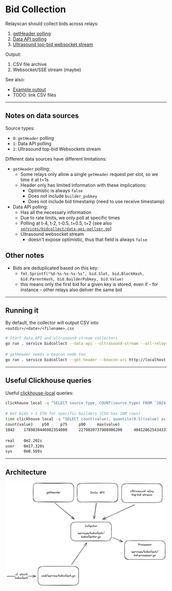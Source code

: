 # Bid Collection

Relayscan should collect bids across relays:

1. [getHeader polling](https://ethereum.github.io/builder-specs/#/Builder/getHeader)
2. [Data API polling](https://flashbots.github.io/relay-specs/#/Data/getReceivedBids)
3. [Ultrasound top-bid websocket stream](https://github.com/ultrasoundmoney/docs/blob/main/top-bid-websocket.md)

Output:

1. CSV file archive
2. Websocket/SSE stream (maybe)

See also:

- [Example output](https://gist.github.com/metachris/061c0443afb8b8d07eed477a848fa395)
- TODO: link CSV files

---

## Notes on data sources

Source types:
- `0`: `getHeader` polling
- `1`: Data API polling
- `2`: Ultrasound top-bid Websockets stream

Different data sources have different limitations:

- `getHeader` polling:
  - Some relays only allow a single `getHeader` request per slot, so we time it at t=1s
  - Header only has limited information with these implications:
    - Optimistic is always `false`
    - Does not include `builder_pubkey`
    - Does not include bid timestamp (need to use receive timestamp)
- Data API polling:
    - Has all the necessary information
    - Due to rate limits, we only poll at specific times
    - Polling at t-4, t-2, t-0.5, t+0.5, t+2 (see also [`services/bidcollect/data-api-pollser.go`](services/bidcollect/data-api-poller.go#64-69))
  - Ultrasound websocket stream
    - doesn't expose optimistic, thus that field is always `false`

## Other notes

- Bids are deduplicated based on this key:
  - `fmt.Sprintf("%d-%s-%s-%s-%s", bid.Slot, bid.BlockHash, bid.ParentHash, bid.BuilderPubkey, bid.Value)`
  - this means only the first bid for a given key is stored, even if - for instance - other relays also deliver the same bid

---

## Running it

By default, the collector will output CSV into `<outdir>/<date>/<filename>.csv`

```bash
# Start data API and ultrasound stream collectors
go run . service bidcollect --data-api --ultrasound-stream --all-relays

# getHeader needs a beacon node too
go run . service bidcollect --get-header --beacon-uri http://localhost:3500 --all-relays
```

---

## Useful Clickhouse queries

Useful [clickhouse-local](https://clickhouse.com/docs/en/operations/utilities/clickhouse-local) queries:

```bash
clickhouse local -q "SELECT source_type, COUNT(source_type) FROM '2024-06-02_top-00.tsv' GROUP BY source_type ORDER BY source_type;"

# Get bids > 1 ETH for specific builders (CSV has 10M rows)
time clickhouse local -q "SELECT count(value), quantile(0.5)(value) as p50, quantile(0.75)(value) as p75, quantile(0.9)(value) as p90, max(value) FROM '2024-06-05_all.csv' WHERE value > 1000000000000000000 AND builder_pubkey IN ('0xa01a00479f1fa442a8ebadb352be69091d07b0c0a733fae9166dae1b83179e326a968717da175c7363cd5a13e8580e8d', '0xa02a0054ea4ba422c88baccfdb1f43b2c805f01d1475335ea6647f69032da847a41c0e23796c6bed39b0ee11ab9772c6', '0xa03a000b0e3d1dc008f6075a1b1af24e6890bd674c26235ce95ac06e86f2bd3ccf4391df461b9e5d3ca654ef6b9e1ceb') FORMAT TabSeparatedWithNames;"
count(value)    p50     p75     p90     max(value)
1842    1789830446982354000     2279820737908906200     4041286254343376400     8216794401676997763

real    0m2.202s
user    0m17.320s
sys     0m0.589s
```

---

## Architecture

![Architecture](./img/bidcollect-overview.png)